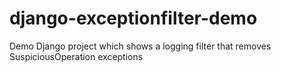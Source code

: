 django-exceptionfilter-demo
===========================

Demo Django project which shows a logging filter that removes SuspiciousOperation exceptions